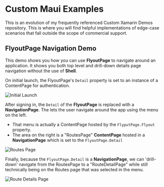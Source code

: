# Custom Maui Examples

This is an evolution of my frequently referenced Custom Xamarin Demos repository. This is where you will find helpful implementations of edge-case scenarios that fall outside the scope of commercial support.

## FlyoutPage Navigation Demo

This demo shows you how you can use **FlyoutPage** to navigate around an application. It shows you both top level and drill-down details page navigation without the use of **Shell**.

On initial launch, the FlyoutPage's `Detail` property is set to an instance of a ContentPage for authentication.

![Initial Launch](https://user-images.githubusercontent.com/3520532/169628274-6bce881c-4e13-4378-9cdc-903a6aeae0af.png)

After signing in, the `Detail` of the **FlyoutPage** is replaced with a **NavigationPage**. The lets the user navigate around the app using the menu on the left.

- That menu is actually a ContentPage hosted by the `FlyputPage.Flyout` property.
- The area on the right is a "RoutesPage" **ContentPage** hosted in a **NavigationPage** which is set to the `FlyoutPage.Detail`

![Routes Page](https://user-images.githubusercontent.com/3520532/169628294-5e84f097-af78-4f50-8540-7dc5d483aff0.png)

Finally, because the `FlyoutPage.Detail` is a **NavigationPage**, we can 'drill-down' navigate from the RoutesPage to a "RouteDetailPage" while still technically being on the Routes page that was selected in the menu.

![Route Details Page](https://user-images.githubusercontent.com/3520532/169628313-e22e63f2-b662-4138-ab92-71b9b1f88ab1.png)


